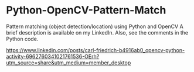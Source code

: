 # Python-OpenCV-Pattern-Match
Pattern matching (object detection/location) using Python and OpenCV
A brief description is available on my LinkedIn. Also, see the comments in the Python code.

https://www.linkedin.com/posts/carl-friedrich-b4916ab0_opencv-python-activity-6962760341021761536-OErh?utm_source=share&utm_medium=member_desktop
